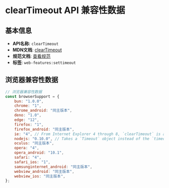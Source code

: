 # clearTimeout API 兼容性数据

## 基本信息

- **API名称**: `clearTimeout`
- **MDN文档**: [clearTimeout](https://developer.mozilla.org/docs/Web/API/Window/clearTimeout)
- **规范文档**: [查看规范](https://html.spec.whatwg.org/multipage/timers-and-user-prompts.html#dom-cleartimeout-dev)
- **标签**: `web-features:settimeout`

## 浏览器兼容性数据

```javascript
// 浏览器兼容性数据
const browserSupport = {
    bun: "1.0.0",
    chrome: "1",
    chrome_android: "同主版本",
    deno: "1.0",
    edge: "12",
    firefox: "1",
    firefox_android: "同主版本",
    ie: "4", // From Internet Explorer 4 through 8, `clearTimeout` is an Object rather than a Function. This behavio...,
    nodejs: "0.10.0", // Takes a `Timeout` object instead of the `timeoutID`.,
    oculus: "同主版本",
    opera: "4",
    opera_android: "10.1",
    safari: "4",
    safari_ios: "1",
    samsunginternet_android: "同主版本",
    webview_android: "同主版本",
    webview_ios: "同主版本",
};

```

